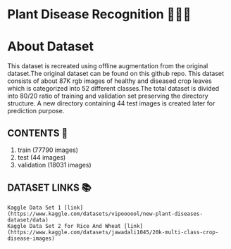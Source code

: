 # Plant Disease Recognition 🌿🍀🔰
# About Dataset
This dataset is recreated using offline augmentation from the original dataset.The original dataset can be found on this github repo.
This dataset consists of about 87K rgb images of healthy and diseased crop leaves which is categorized into 52 different classes.The total dataset is divided into 80/20 ratio of training and validation set preserving the directory structure.
A new directory containing 44 test images is created later for prediction purpose.

## CONTENTS 🔖
1. train (77790 images)
2. test (44 images)
3. validation (18031 images)

## DATASET LINKS 📚
    Kaggle Data Set 1 [link](https://www.kaggle.com/datasets/vipoooool/new-plant-diseases-dataset/data)
    Kaggle Data Set 2 for Rice And Wheat [link](https://www.kaggle.com/datasets/jawadali1045/20k-multi-class-crop-disease-images)

